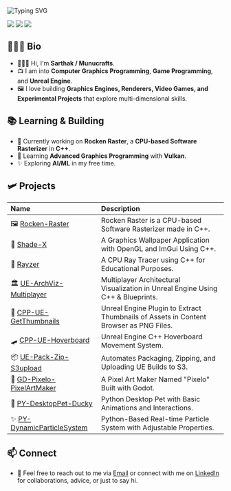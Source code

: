 ![Typing SVG](https://readme-typing-svg.demolab.com?font=Roboto&size=50&duration=3000&pause=1000&color=fff000&vCenter=true&width=800&lines=Hi,+I'm+Sarthak.;Hi,+I'm+Munucrafts.)

<p align="left"> 
  <img src="https://img.shields.io/badge/Graphics%20Programmer-0366d6?style=flat&logoColor=white"/> 
  <img src="https://img.shields.io/badge/Game%20Programmer-22863a?style=flat&logoColor=white"/> 
  <img src="https://img.shields.io/badge/Unreal%20Engine%20Developer-6f42c1?style=flat&logoColor=white"/> 
</p>

## 🧔🏻‍♂️ Bio

- 🙋🏻‍♂️ Hi, I'm **Sarthak / Munucrafts**.
- 📺 I am into **Computer Graphics Programming**, **Game Programming**, and **Unreal Engine**.  
- 🖼️ I love building **Graphics Engines, Renderers, Video Games, and Experimental Projects** that explore multi-dimensional skills.

## 📚 Learning & Building

- 🤖 Currently working on **Rocken Raster**, a **CPU-based Software Rasterizer** in **C++**.
- 🌱 Learning **Advanced Graphics Programming** with **Vulkan**.
- ✨ Exploring **AI/ML** in my free time.

## 🛩️ Projects

|Name|Description|
|:------------- |:-------------|
| 🖼️ [Rocken-Raster](https://github.com/munucrafts/Rocken-Raster) | Rocken Raster is a CPU-based Software Rasterizer made in C++. |
| 🌌 [Shade-X](https://github.com/munucrafts/Shade-X) | A Graphics Wallpaper Application with OpenGL and ImGui Using C++. |
| 🔦 [Rayzer](https://github.com/munucrafts/Rayzer) | A CPU Ray Tracer using C++ for Educational Purposes. |
| 🏛️ [UE-ArchViz-Multiplayer](https://github.com/munucrafts/UE-ArchViz-Multiplayer) | Multiplayer Architectural Visualization in Unreal Engine Using C++ & Blueprints. |
| 📸 [CPP-UE-GetThumbnails](https://github.com/munucrafts/CPP-UE-GetThumbnails) | Unreal Engine Plugin to Extract Thumbnails of Assets in Content Browser as PNG Files. |
| 🛹 [CPP-UE-Hoverboard](https://github.com/munucrafts/CPP-UE-Hoverboard) | Unreal Engine C++ Hoverboard Movement System. |
| 📦 [UE-Pack-Zip-S3upload](https://github.com/munucrafts/UE-Pack-Zip-S3upload) | Automates Packaging, Zipping, and Uploading UE Builds to S3. |
| 🎨 [GD-Pixelo-PixelArtMaker](https://github.com/munucrafts/GD-Pixelo-PixelArtMaker) | A Pixel Art Maker Named "Pixelo" Built with Godot. |
| 🐤 [PY-DesktopPet-Ducky](https://github.com/munucrafts/PY-DesktopPet-Ducky) | Python Desktop Pet with Basic Animations and Interactions. |
| ✨ [PY-DynamicParticleSystem](https://github.com/munucrafts/PY-DynamicParticleSystem) | Python-Based Real-time Particle System with Adjustable Properties. |

## 📫 Connect

- 📮 Feel free to reach out to me via [Email](mailto:sarthakmishra520@gamil.com) or connect with me on [LinkedIn](https://www.linkedin.com/in/munucrafts/) for collaborations, advice, or just to say hi.

